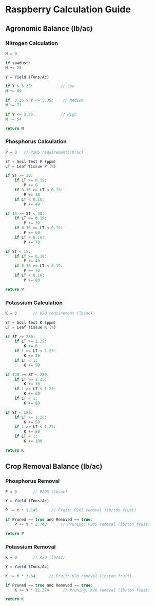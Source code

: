 # Raspberry Calculation Guide

## Agronomic Balance (lb/ac)

### Nitrogen Calculation

```javascript
N = 0

if sawdust:
N += 25

Y = Yield (Tons/Ac)

if Y > 5.35:            // Low
N += 89     

if  3.35 > Y <= 5.35:    // Medium 
N += 71

if Y <= 3.35:           // High
N += 54

return N
```


### Phosphorus Calculation

```javascript
P = 0   // P2O5 requirement(lb/ac)

ST = Soil Test P (ppm)
LT = Leaf Tissue P (%)

if ST >= 30:
    if LT >= 0.19:
        P += 0
    if 0.16 >= LT < 0.19:
        P += 30
    if LT < 0.16:
        P += 40

if 15 >= ST < 30:
    if LT >= 0.19:
        P += 30
    if 0.16 >= LT < 0.19:
        P += 60
    if LT < 0.16:
        P += 70

if ST < 15:
    if LT >= 0.19:
        P += 40
    if 0.16 >= LT < 0.19:
        P += 70
    if LT < 0.16:
        P += 80

return P
```

### Potassium Calculation

```javascript
K = 0       // K2O requirement (lb/ac)

ST = Soil Test K (ppm)
LT = Leaf Tissue K (%)

if ST >= 280:
    if LT >= 1.25:
        K += 0
    if 1 >= LT < 1.25:
        K += 30
    if LT < 1:
        K += 50

if 120 >= ST < 280:
    if LT >= 1.25:
        K += 30
    if 1 >= LT < 1.25:
        K += 60
    if LT < 1:
        K += 80

if ST < 120:
    if LT >= 1.25:
        K += 50
    if 1 >= LT < 1.25:
        K += 80
    if LT < 1:
        K += 100

return K
```


## Crop Removal Balance (lb/ac)

### Phosphorus Removal

```javascript
P = 0       // P2O5 (lb/ac)

Y = Yield (Tons/Ac)

P += Y * 1.145      // Fruit: P2O5 removal (lb/ton fruit)

if Pruned == true and Removed == true:
    P += Y * 2.748      // Pruning: P2O5 removal (lb/ton fruit)

return P
```


### Potassium Removal

```javascript
K = 0       // K2O (lb/ac)

Y = Yield (Tons/Ac)

K += Y * 3.64      // Fruit: K20 removal (lb/ton fruit)

if Pruned == true and Removed == true:
    K += Y * 11.374      // Pruning: K20 removal (lb/ton fruit)

return K
```
